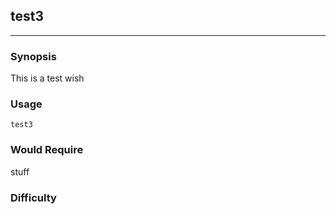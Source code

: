 ## test3
________
### Synopsis

This is a test wish

### Usage

```
test3
```

### Would Require

stuff

### Difficulty


